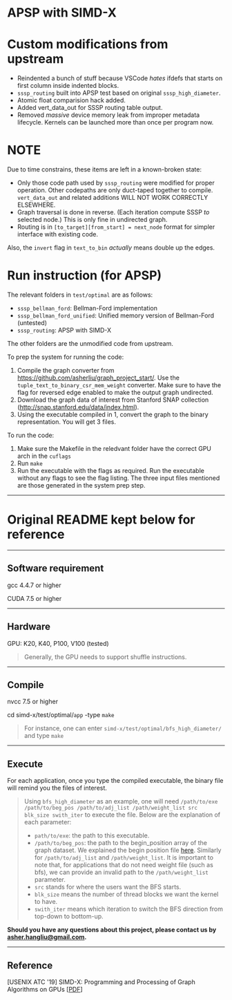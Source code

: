 # APSP with SIMD-X

# Custom modifications from upstream
- Reindented a bunch of stuff because VSCode _hates_ ifdefs that starts on first column inside indented blocks.
- `sssp_routing` built into APSP test based on original `sssp_high_diameter`.
- Atomic float comparision hack added.
- Added vert_data_out for SSSP routing table output.
- Removed _massive_ device memory leak from improper metadata lifecycle. Kernels can be launched more than once per program now.

# NOTE 
Due to time constrains, these items are left in a known-broken state:
- Only those code path used by `sssp_routing` were modified for proper operation.
Other codepaths are only duct-taped together to compile. `vert_data_out` and related additions WILL NOT WORK CORRECTLY ELSEWHERE.
- Graph traversal is done in reverse. (Each iteration compute SSSP _to_ selected node.) This is only fine in undirected graph.
- Routing is in `[to_target][from_start] = next_node` format for simpler interface with existing code.

Also, the `invert` flag in `text_to_bin` _actually_ means double up the edges.

# Run instruction (for APSP)

The relevant folders in `test/optimal` are as follows:
- `sssp_bellman_ford`: Bellman-Ford implementation
- `sssp_bellman_ford_unified`: Unified memory version of Bellman-Ford (untested)
- `sssp_routing`: APSP with SIMD-X

The other folders are the unmodified code from upstream.

To prep the system for running the code:
1. Compile the graph converter from https://github.com/asherliu/graph_project_start/. Use the `tuple_text_to_binary_csr_mem_weight` converter. Make sure to have the flag for reversed edge enabled to make the output graph undirected.
2. Download the graph data of interest from Stanford SNAP collection (http://snap.stanford.edu/data/index.html).
3. Using the executable compiled in 1, convert the graph to the binary representation. You will get 3 files.

To run the code:
1. Make sure the Makefile in the reledvant folder have the correct GPU arch in the `cuflags`
2. Run `make`
3. Run the executable with the flags as required. Run the executable without any flags to see the flag listing. The three input files mentioned are those generated in the system prep step.


-----------------------------------------------------------------------------------
# Original README kept below for reference

-----
Software requirement
-----
gcc 4.4.7 or higher 

CUDA 7.5 or higher 

-----
Hardware
------
GPU: K20, K40, P100, V100 (tested)
> Generally, the GPU needs to support shuffle instructions.

-----
Compile
-----
nvcc 7.5 or higher

cd simd-x/test/optimal/``app``
-type ``make``

> For instance, one can enter ``simd-x/test/optimal/bfs_high_diameter/`` and type ``make``


-----
Execute
------

For each application, once you type the compiled executable, the binary file will remind you the files of interest. 

> Using ``bfs_high_diameter`` as an example, one will need ``/path/to/exe /path/to/beg_pos /path/to/adj_list /path/weight_list src blk_size swith_iter`` to execute the file. Below are the explanation of each parameter:
> - `path/to/exe`: the path to this executable.
> - `/path/to/beg_pos`: the path to the begin_position array of the graph dataset. We explained the begin position file [here](https://github.com/asherliu/graph_project_start/blob/master/README.md).
> Similarly for `/path/to/adj_list` and `/path/weight_list`. It is important to note that, for applications that do not need weight file (such as bfs), we can provide an invalid path to the `/path/weight_list` parameter.
> - `src` stands for where the users want the BFS starts.
> - `blk_size` means the number of thread blocks we want the kernel to have.  
> - `swith_iter` means which iteration to switch the BFS direction from top-down to bottom-up. 



**Should you have any questions about this project, please contact us by asher.hangliu@gmail.com.**

-----
Reference
-------
   [USENIX ATC '19] SIMD-X: Programming and Processing of Graph Algorithms on GPUs [[PDF](https://arxiv.org/pdf/1812.04070.pdf)]


